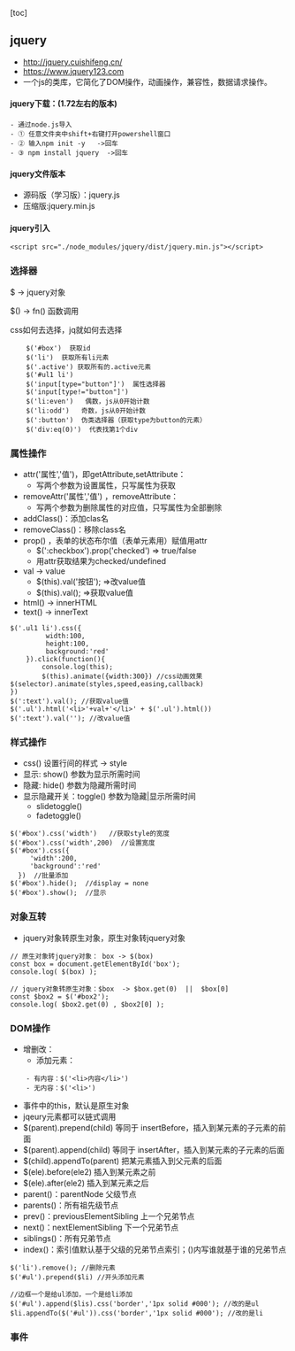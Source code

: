 [toc]

## jquery

- http://jquery.cuishifeng.cn/
- https://www.jquery123.com
- 一个js的类库，它简化了DOM操作，动画操作，兼容性，数据请求操作。

####  jquery下载：(1.72左右的版本)

	- 通过node.js导入
	- ① 任意文件夹中shift+右键打开powershell窗口
	- ② 输入npm init -y   ->回车
	- ③ npm install jquery  ->回车

#### jquery文件版本

- 源码版（学习版）：jquery.js  
- 压缩版:jquery.min.js

#### jquery引入

```
<script src="./node_modules/jquery/dist/jquery.min.js"></script>
```

### 选择器

 $ -> jquery对象

 $() -> fn()  函数调用

 css如何去选择，jq就如何去选择

```
    $('#box')  获取id
    $('li')  获取所有li元素
    $('.active') 获取所有的.active元素
    $('#ul1 li')
    $('input[type="button"]')  属性选择器
    $('input[type!="button"]')
    $('li:even')   偶数，js从0开始计数
    $('li:odd')   奇数，js从0开始计数
    $(':button')  伪类选择器（获取type为button的元素）
    $('div:eq(0)')  代表找第1个div

```

### 属性操作

- attr('属性','值')，即getAttribute,setAttribute：
	- 写两个参数为设置属性，只写属性为获取
- removeAttr('属性','值') ，removeAttribute：
	- 写两个参数为删除属性的对应值，只写属性为全部删除
- addClass()：添加clas名 
- removeClass()：移除class名 
- prop() ，表单的状态布尔值（表单元素用）赋值用attr
	- $(':checkbox').prop('checked')  => true/false
	- 用attr获取结果为checked/undefined
- val   -> value
	- $(this).val('按钮');  =>改value值
	- $(this).val();  =>获取value值
- html()     -> innerHTML
- text()    -> innerText

```
$('.ul1 li').css({ 
	     width:100,
	     height:100,
	     background:'red'
	}).click(function(){
	    console.log(this);
	    $(this).animate({width:300}) //css动画效果 $(selector).animate(styles,speed,easing,callback)
})
$(':text').val(); //获取value值
$('.ul').html('<li>'+val+'</li>' + $('.ul').html())
$(':text').val(''); //改value值
```

### 样式操作

- css()   设置行间的样式 -> style
- 显示:  show() 参数为显示所需时间
- 隐藏:  hide() 参数为隐藏所需时间
- 显示隐藏开关：toggle() 参数为隐藏|显示所需时间
	- slidetoggle()
	- fadetoggle()

```
$('#box').css('width')   //获取style的宽度
$('#box').css('width',200)  //设置宽度
$('#box').css({
     'width':200,
     'background':'red'
  })  //批量添加
$('#box').hide();  //display = none
$('#box').show();  //显示
```

### 对象互转

- jquery对象转原生对象，原生对象转jquery对象

```
// 原生对象转jquery对象： box -> $(box) 
const box = document.getElementById('box');
console.log( $(box) );
 
// jquery对象转原生对象：$box  -> $box.get(0)  ||  $box[0] 
const $box2 = $('#box2');
console.log( $box2.get(0) , $box2[0] );

```

### DOM操作

- 增删改：
	- 添加元素：
```
	- 有内容：$('<li>内容</li>') 
    - 无内容：$('<li>')
```
- 事件中的this，默认是原生对象
- jqeury元素都可以链式调用
- $(parent).prepend(child)  等同于 insertBefore，插入到某元素的子元素的前面
- $(parent).append(child)  等同于 insertAfter，插入到某元素的子元素的后面
- $(child).appendTo(parent)  把某元素插入到父元素的后面
- $(ele).before(ele2) 插入到某元素之前
- $(ele).after(ele2) 插入到某元素之后
- parent()：parentNode  父级节点
- parents()：所有祖先级节点
- prev()：previousElementSibling 上一个兄弟节点
- next()：nextElementSibling 下一个兄弟节点
- siblings()：所有兄弟节点
- index()：索引值默认基于父级的兄弟节点索引；()内写谁就基于谁的兄弟节点

```
$('li').remove(); //删除元素
$('#ul').prepend($li) //开头添加元素

//边框一个是给ul添加，一个是给li添加
$('#ul').append($lis).css('border','1px solid #000'); //改的是ul
$li.appendTo($('#ul')).css('border','1px solid #000'); //改的是li
```

### 事件

